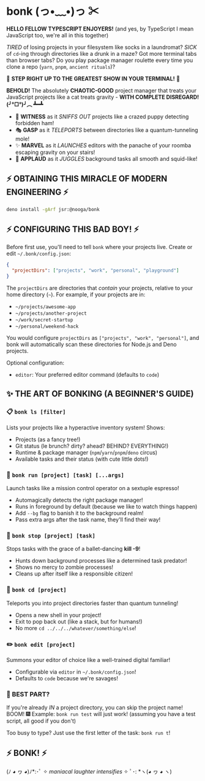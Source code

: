 # bonk (っ•﹏•)っ ✂

**HELLO FELLOW TYPESCRIPT ENJOYERS!** (and yes, by TypeScript I mean JavaScript too, we're all in this together)

_TIRED_ of losing projects in your filesystem like socks in a laundromat? _SICK_ of `cd`-ing through directories like a drunk in a maze? Got more terminal tabs than browser tabs? Do you play package manager roulette every time you clone a repo (`yarn`, `pnpm`, `ancient rituals`)?

🎪 **STEP RIGHT UP TO THE GREATEST SHOW IN YOUR TERMINAL!** 🎪

**BEHOLD!** The absolutely **CHAOTIC-GOOD** project manager that treats your JavaScript projects like a cat treats gravity - **WITH COMPLETE DISREGARD! (╯°□°)╯︵ ┻━┻**

- 🌟 **WITNESS** as it _SNIFFS OUT_ projects like a crazed puppy detecting forbidden ham!
- 🎭 **GASP** as it _TELEPORTS_ between directories like a quantum-tunneling mole!
- ✨ **MARVEL** as it _LAUNCHES_ editors with the panache of your roomba escaping gravity on your stairs!
- 🎪 **APPLAUD** as it _JUGGLES_ background tasks all smooth and squid-like!

## ⚡️ OBTAINING THIS MIRACLE OF MODERN ENGINEERING ⚡️

```bash
deno install -gArf jsr:@nooga/bonk
```

## ⚡️ CONFIGURING THIS BAD BOY! ⚡️

Before first use, you'll need to tell `bonk` where your projects live. Create or edit `~/.bonk/config.json`:

```json
{
  "projectDirs": ["projects", "work", "personal", "playground"]
}
```

The `projectDirs` are directories that _contain_ your projects, relative to your home directory (`~`). For example, if your projects are in:

- `~/projects/awesome-app`
- `~/projects/another-project`
- `~/work/secret-startup`
- `~/personal/weekend-hack`

You would configure `projectDirs` as `["projects", "work", "personal"]`, and bonk will automatically scan these directories for Node.js and Deno projects.

Optional configuration:

- `editor`: Your preferred editor command (defaults to `code`)

## ✨ THE ART OF BONKING (A BEGINNER'S GUIDE)

### 📋 `bonk ls [filter]`

Lists your projects like a hyperactive inventory system! Shows:

- Projects (as a fancy tree!)
- Git status (le brunch? dirty? ahead? BEHIND? EVERYTHING!)
- Runtime & package manager (`npm`/`yarn`/`pnpm`/`deno` circus)
- Available tasks and their status (with cute little dots!)

### 🚀 `bonk run [project] [task] [...args]`

Launch tasks like a mission control operator on a sextuple espresso!

- Automagically detects the right package manager!
- Runs in foreground by default (because we like to watch things happen)
- Add `--bg` flag to banish it to the background realm!
- Pass extra args after the task name, they'll find their way!

### 🛑 `bonk stop [project] [task]`

Stops tasks with the grace of a ballet-dancing **kill -9**!

- Hunts down background processes like a determined task predator!
- Shows no mercy to zombie processes!
- Cleans up after itself like a responsible citizen!

### 📂 `bonk cd [project]`

Teleports you into project directories faster than quantum tunneling!

- Opens a new shell in your project!
- Exit to pop back out (like a stack, but for humans!)
- No more `cd ../../../whatever/something/else`!

### ✏️ `bonk edit [project]`

Summons your editor of choice like a well-trained digital familiar!

- Configurable via `editor` in `~/.bonk/config.json`!
- Defaults to `code` because we're savages!

### 🤯 BEST PART?

If you're already _IN_ a project directory, you can skip the project name! BOOM! 🎆
Example: `bonk run test` will just work! (assuming you have a test script, all good if you don't)

Too busy to type? Just use the first letter of the task: `bonk run t`!

## ⚡️ BONK! ⚡️

(ﾉ ◕ ヮ ◕)ﾉ*:･ﾟ ✧ *maniacal laughter intensifies* ✧ ﾟ･: *ヽ(◕ ヮ ◕ ヽ)
